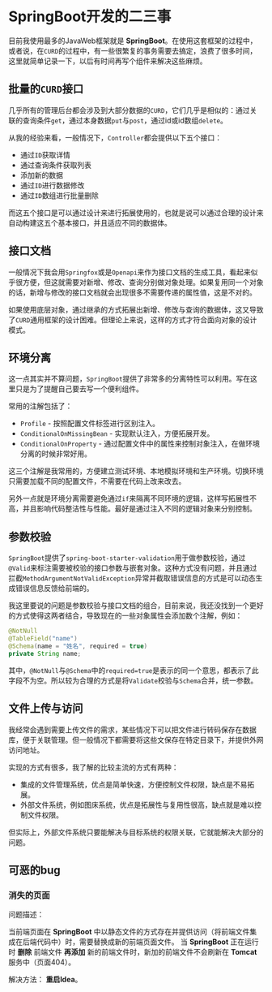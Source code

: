 # SpringBoot开发的二三事

目前我使用最多的JavaWeb框架就是 __SpringBoot__。在使用这套框架的过程中，或者说，在`CURD`的过程中，有一些很繁复的事务需要去搞定，浪费了很多时间，这里就简单记录一下，以后有时间再写个组件来解决这些麻烦。

## 批量的`CURD`接口

几乎所有的管理后台都会涉及到大部分数据的`CURD`，它们几乎是相似的：通过关联的查询条件`get`，通过本身数据`put`与`post`，通过id或id数组`delete`。

从我的经验来看，一般情况下，`Controller`都会提供以下五个接口：

- 通过`ID`获取详情
- 通过查询条件获取列表
- 添加新的数据
- 通过`ID`进行数据修改
- 通过`ID`数组进行批量删除

而这五个接口是可以通过设计来进行拓展使用的，也就是说可以通过合理的设计来自动构建这五个基本接口，并且适应不同的数据体。

## 接口文档

一般情况下我会用`Springfox`或是`Openapi`来作为接口文档的生成工具，看起来似乎很方便，但这就需要对新增、修改、查询分别做对象处理。如果复用同一个对象的话，新增与修改的接口文档就会出现很多不需要传递的属性值，这是不对的。
   
如果使用底层对象，通过继承的方式拓展出新增、修改与查询的数据体，这又导致了`CURD`通用框架的设计困难。但理论上来说，这样的方式才符合面向对象的设计模式。

## 环境分离

这一点其实并不算问题，`SpringBoot`提供了非常多的分离特性可以利用。写在这里只是为了提醒自己要去写一个便利组件。

常用的注解包括了：

- `Profile` - 按照配置文件标签进行区别注入。
- `ConditionalOnMissingBean` - 实现默认注入，方便拓展开发。
- `ConditionalOnProperty` - 通过配置文件中的属性来控制对象注入，在做环境分离的时候非常好用。

这三个注解是我常用的，方便建立测试环境、本地模拟环境和生产环境。切换环境只需要加载不同的配置文件，不需要在代码上改来改去。

另外一点就是环境分离需要避免通过`if`来隔离不同环境的逻辑，这样写拓展性不高，并且影响代码整洁性与性能。最好是通过注入不同的逻辑对象来分别控制。

## 参数校验

`SpringBoot`提供了`spring-boot-starter-validation`用于做参数校验，通过`@Valid`来标注需要被校验的接口参数与嵌套对象。这种方式没有问题，并且通过拦截`MethodArgumentNotValidException`异常并截取错误信息的方式是可以动态生成错误信息反馈给前端的。

我这里要说的问题是参数校验与接口文档的组合，目前来说，我还没找到一个更好的方式使得这两者结合，导致现在的一些对象属性会添加数个注解，例如：

```java
@NotNull
@TableField("name")
@Schema(name = "姓名", required = true)
private String name;
```

其中，`@NotNull`与`@Schema`中的`required=true`是表示的同一个意思，都表示了此字段不为空。所以较为合理的方式是将`Validate`校验与`Schema`合并，统一参数。

## 文件上传与访问

我经常会遇到需要上传文件的需求，某些情况下可以把文件进行转码保存在数据库，便于关联管理。但一般情况下都需要将这些文保存在特定目录下，并提供外网访问地址。

实现的方式有很多，我了解的比较主流的方式有两种：

- 集成的文件管理系统，优点是简单快速，方便控制文件权限，缺点是不易拓展。
- 外部文件系统，例如图床系统，优点是拓展性与复用性很高，缺点就是难以控制文件权限。

但实际上，外部文件系统只要能解决与目标系统的权限关联，它就能解决大部分的问题。

## 可恶的bug

### 消失的页面

问题描述：

当前端页面在 __SpringBoot__ 中以静态文件的方式存在并提供访问（将前端文件集成在后端代码中）时，需要替换成新的前端页面文件。
当 __SpringBoot__ 正在运行时 __删除__ 前端文件 __再添加__ 新的前端文件时，新加的前端文件不会刷新在 __Tomcat__ 服务中（页面404）。

解决方法： __重启Idea__。